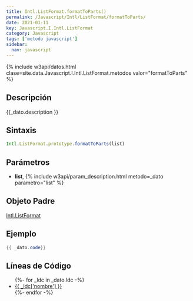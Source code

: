 ```yaml
---
title: Intl.ListFormat.formatToParts()
permalink: /Javascript/Intl/ListFormat/formatToParts/
date: 2021-01-11
key: Javascript.I.Intl.ListFormat
category: Javascript
tags: ['metodo javascript']
sidebar: 
  nav: javascript
---
```


{% include w3api/datos.html clase=site.data.Javascript.I.Intl.ListFormat.metodos valor="formatToParts" %}

## Descripción
{{_dato.description }}

## Sintaxis
~~~javascript
Intl.ListFormat.prototype.formatToParts(list)
~~~

## Parámetros
* **list**,  {% include w3api/param_description.html metodo=_dato parametro="list" %}

## Objeto Padre
[Intl.ListFormat](/Javascript/Intl/ListFormat/)

## Ejemplo
~~~java
{{ _dato.code}}
~~~

## Líneas de Código
<ul>
{%- for _ldc in _dato.ldc -%}
   <li>
       <a href="{{_ldc['url'] }}">{{ _ldc['nombre'] }}</a>
   </li>
{%- endfor -%}
</ul>
